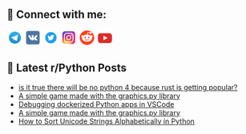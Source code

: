 ## 🔎 Connect with me:
[<img src="https://github.com/bullbesh/bullbesh/blob/main/images/Telegram.png" width="32" height="32" />](https://t.me/bullbesh)
[<img src="https://github.com/bullbesh/bullbesh/blob/main/images/VK.png" width="32" height="32" />](https://vk.com/bullbesh)
[<img src="https://github.com/bullbesh/bullbesh/blob/main/images/Twitter.png" width="32" height="32" />](https://twitter.com/bullbesh1)
[<img src="https://github.com/bullbesh/bullbesh/blob/main/images/Instagram.png" width="32" height="32" />](https://www.instagram.com/bullbesh)
[<img src="https://github.com/bullbesh/bullbesh/blob/main/images/Reddit.png" width="32" height="32" />](https://www.reddit.com/user/bullbesh)
[<img src="https://github.com/bullbesh/bullbesh/blob/main/images/YouTube.png" width="32" height="32" />](https://www.youtube.com/channel/UCtfjRs6uzgq5mfm8S06WTcg)

## 📕 Latest r/Python Posts
<!-- BLOG-POST-LIST:START -->
- [is it true there will be no python 4 because rust is getting popular?](https://www.reddit.com/r/Python/comments/18pez3t/is_it_true_there_will_be_no_python_4_because_rust/)
- [A simple game made with the graphics.py library](https://www.reddit.com/r/Python/comments/18p91rg/a_simple_game_made_with_the_graphicspy_library/)
- [Debugging dockerized Python apps in VSCode](https://www.reddit.com/r/Python/comments/18p5j92/debugging_dockerized_python_apps_in_vscode/)
- [A simple game made with the graphics.py library](https://www.reddit.com/r/Python/comments/18p4j6h/a_simple_game_made_with_the_graphicspy_library/)
- [How to Sort Unicode Strings Alphabetically in Python](https://www.reddit.com/r/Python/comments/18p2emc/how_to_sort_unicode_strings_alphabetically_in/)
<!-- BLOG-POST-LIST:END -->

